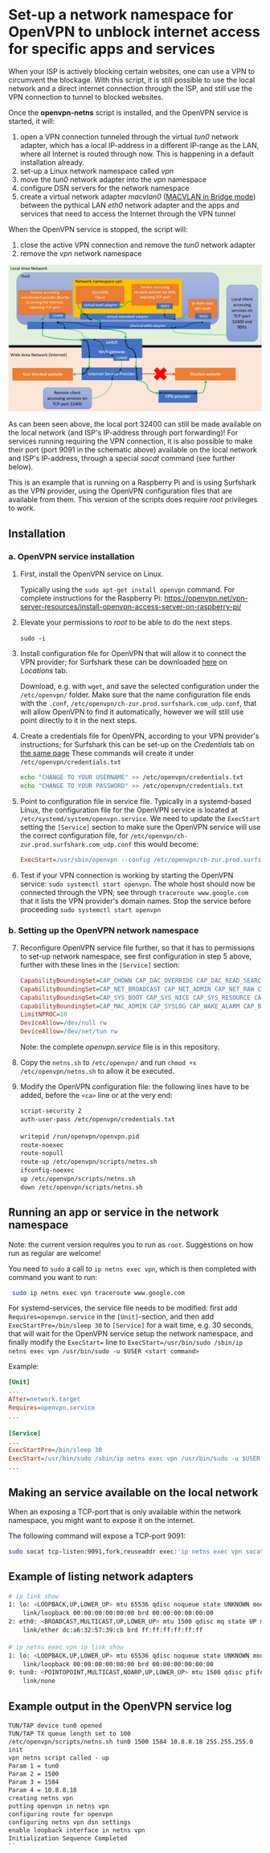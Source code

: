 # Set-up a network namespace for OpenVPN to unblock internet access for specific apps and services

When your ISP is actively blocking certain websites, one can use a VPN to circumvent the blockage.  With this script, it is still possible to use the local network and a direct internet connection through the ISP, and still use the VPN connection to tunnel to blocked websites.

Once the **openvpn-netns** script is installed, and the OpenVPN service is started, it will:
1. open a VPN connection tunneled through the virtual _tun0_ network adapter, which  has a local IP-address in a different IP-range as the LAN, where all Internet is routed through now. This is happening in a default installation already.
2. set-up a Linux network namespace called _vpn_
3. move the _tun0_ network adapter into the _vpn_ namespace
4. configure DSN servers for the network namespace
5. create a virtual network adapter _macvlan0_ ([MACVLAN in Bridge mode](https://developers.redhat.com/blog/2018/10/22/introduction-to-linux-interfaces-for-virtual-networking#macvlan)) between the pythical LAN _eth0_ network adapter and the apps and services that need to access the Internet through the VPN tunnel

When the OpenVPN service is stopped, the script will:
1. close the active VPN connection and remove the _tun0_ network adapter
2. remove the _vpn_ network namespace

![openvpn-netns schematic](https://github.com/bjaan/openvpn-netns/blob/main/schematic.png?raw=true)

As can been seen above, the local port 32400 can still be made available on the local network (and ISP's IP-address through port forwarding)!
For services running requiring the VPN connection, it is also possible to make their port (port 9091 in the schematic above) available on the local network and ISP's IP-address, through a special _socat_ command (see further below).

This is an example that is running on a Raspberry Pi and is using Surfshark as the VPN provider, using the OpenVPN 
configuration files that are available from them.  This version of the scripts does require _root_ privileges to work.

## Installation
### a. OpenVPN service installation

1. First, install the OpenVPN service on Linux.

   Typically using the `sudo apt-get install openvpn` command.  For complete instructions for the Raspberry Pi: https://openvpn.net/vpn-server-resources/install-openvpn-access-server-on-raspberry-pi/

2. Elevate your permissions to _root_ to be able to do the next steps.

   `sudo -i`

3. Install configuration file for OpenVPN that will allow it to connect the VPN provider; for Surfshark these can be downloaded [here](https://my.surfshark.com/vpn/manual-setup/main) on _Locations_ tab.


   Download, e.g. with `wget`, and save the selected configuration under the `/etc/openvpn/` folder.
   Make sure that the name configuration file ends with the `.conf`, `/etc/openvpn/ch-zur.prod.surfshark.com_udp.conf`, that will allow OpenVPN to find it automatically, however we will still use point directly to it in the next steps.

4. Create a credentials file for OpenVPN, according to your VPN provider's instructions; for Surfshark this can be set-up on the _Credentials_ tab on [the same page](https://my.surfshark.com/vpn/manual-setup/main)
   These commands will create it under `/etc/openvpn/credentials.txt`
   ```sh
   echo "CHANGE TO YOUR USERNAME" >> /etc/openvpn/credentials.txt
   echo "CHANGE TO YOUR PASSWORD" >> /etc/openvpn/credentials.txt
   ```

5. Point to configuration file in service file.  Typically in a systemd-based Linux, the configuration file for the OpenVPN service is located at `/etc/systemd/system/openvpn.service`.
   We need to update the `ExecStart` setting the `[Service]` section to make sure the OpenVPN service will use the correct configuration file, for `/etc/openvpn/ch-zur.prod.surfshark.com_udp.conf` this would become:

   ```ini
   ExecStart=/usr/sbin/openvpn --config /etc/openvpn/ch-zur.prod.surfshark.com_udp.conf
   ```

6. Test if your VPN connection is working by starting the OpenVPN service: `sudo systemctl start openvpn`.  The whole host should now be connected through the VPN; see through `traceroute www.google.com` that it lists the VPN provider's domain names. Stop the service before proceeding `sudo systemctl start openvpn`

### b. Setting up the OpenVPN network namespace

7. Reconfigure OpenVPN service file further, so that it has to permissions to set-up network namespace, see first configuration in step 5 above, further with these lines in the `[Service]` section:

   ```ini
   CapabilityBoundingSet=CAP_CHOWN CAP_DAC_OVERRIDE CAP_DAC_READ_SEARCH CAP_FOWNER CAP_FSETID CAP_KILL CAP_SETGID CAP_SETUID CAP_SETPCAP CAP_LINUX_IMMUTABLE CAP_NET_BIND_SERVICE
   CapabilityBoundingSet=CAP_NET_BROADCAST CAP_NET_ADMIN CAP_NET_RAW CAP_IPC_LOCK CAP_IPC_OWNER CAP_SYS_MODULE CAP_SYS_ROWIO CAP_SYS_CHROOT CAP_SYS_PTRACE CAP_SYS_PACCT CAP_SYS_ADMIN
   CapabilityBoundingSet=CAP_SYS_BOOT CAP_SYS_NICE CAP_SYS_RESOURCE CAP_SYS_TIME CAP_SYS_TTY_CONFIG CAP_MKNOD CAP_LEASE CAP_AUDIT_WRITE CAP_AUDIT_CONTROL CAP_SETFCAP CAP_MAC_OVERRIDE
   CapabilityBoundingSet=CAP_MAC_ADMIN CAP_SYSLOG CAP_WAKE_ALARM CAP_BLOCK_SUSPEND CAP_AUDIT_READ
   LimitNPROC=10
   DeviceAllow=/dev/null rw
   DeviceAllow=/dev/net/tun rw
   ```

   Note: the complete _openvpn.service_ file is in this repository.

8. Copy the `netns.sh` to `/etc/openvpn/` and run `chmod +x /etc/openvpn/netns.sh` to allow it be executed.

9. Modify the OpenVPN configuration file: the following lines have to be added, before the `<ca>` line or at the very end:

   ```sh
   script-security 2
   auth-user-pass /etc/openvpn/credentials.txt

   writepid /run/openvpn/openvpn.pid
   route-noexec
   route-nopull
   route-up /etc/openvpn/scripts/netns.sh
   ifconfig-noexec
   up /etc/openvpn/scripts/netns.sh
   down /etc/openvpn/scripts/netns.sh
   ```

## Running an app or service in the network namespace

Note: the current version requires you to run as `root`. Suggestions on how run as regular are welcome!

You need to `sudo` a call to `ip netns exec vpn`, which is then completed with command you want to run:

```sh
 sudo ip netns exec vpn traceroute www.google.com
```

For systemd-services, the service file needs to be modified: first add `Requires=openvpn.service` in the `[Unit]`-section, and then add `ExecStartPre=/bin/sleep 30` to `[Service]` for a wait time, e.g. 30 seconds, that will wait for the OpenVPN service setup the network namespace, and finally modify the `ExecStart=` line to `ExecStart=/usr/bin/sudo /sbin/ip netns exec vpn /usr/bin/sudo -u $USER <start command>`

Example:
```ini
[Unit]
...
After=network.target
Requires=openvpn.service
...

[Service]
...
ExecStartPre=/bin/sleep 30
ExecStart=/usr/bin/sudo /sbin/ip netns exec vpn /usr/bin/sudo -u $USER /opt/Service/service_launcher.sh
...
```

## Making an service available on the local network

When an  exposing a TCP-port that is only available within the network namespace, you might want to expose it on the internet.

The following command will expose a TCP-port 9091:

```sh
sudo socat tcp-listen:9091,fork,reuseaddr exec:'ip netns exec vpn socat STDIO tcp-connect\:127.0.0.1\:9091',nofork &
```

## Example of listing network adapters
```sh
# ip link show
1: lo: <LOOPBACK,UP,LOWER_UP> mtu 65536 qdisc noqueue state UNKNOWN mode DEFAULT group default qlen 1000
    link/loopback 00:00:00:00:00:00 brd 00:00:00:00:00:00
2: eth0: <BROADCAST,MULTICAST,UP,LOWER_UP> mtu 1500 qdisc mq state UP mode DEFAULT group default qlen 1000
    link/ether dc:a6:32:57:39:cb brd ff:ff:ff:ff:ff:ff

# ip netns exec vpn ip link show
1: lo: <LOOPBACK,UP,LOWER_UP> mtu 65536 qdisc noqueue state UNKNOWN mode DEFAULT group default qlen 1000
    link/loopback 00:00:00:00:00:00 brd 00:00:00:00:00:00
9: tun0: <POINTOPOINT,MULTICAST,NOARP,UP,LOWER_UP> mtu 1500 qdisc pfifo_fast state UNKNOWN mode DEFAULT group default qlen 100
    link/none
```
## Example output in the OpenVPN service log
```
TUN/TAP device tun0 opened
TUN/TAP TX queue length set to 100
/etc/openvpn/scripts/netns.sh tun0 1500 1584 10.8.8.18 255.255.255.0 init
vpn netns script called - up
Param 1 = tun0
Param 2 = 1500
Param 3 = 1584
Param 4 = 10.8.8.18
creating netns vpn
putting openvpn in netns vpn
configuring route for openvpn
configuring netns vpn dsn settings
enable loopback interface in netns vpn
Initialization Sequence Completed
`` 